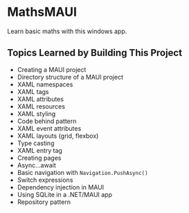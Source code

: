 # MathsMAUI

Learn basic maths with this windows app.

## Topics Learned by Building This Project

- Creating a MAUI project 
- Directory structure of a MAUI project
- XAML namespaces
- XAML tags
- XAML attributes
- XAML resources
- XAML styling
- Code behind pattern
- XAML event attributes
- XAML layouts (grid, flexbox)
- Type casting
- XAML entry tag
- Creating pages
- Async...await
- Basic navigation with `Navigation.PushAsync()`
- Switch expressions
- Dependency injection in MAUI
- Using SQLite in a .NET/MAUI app
- Repository pattern 
